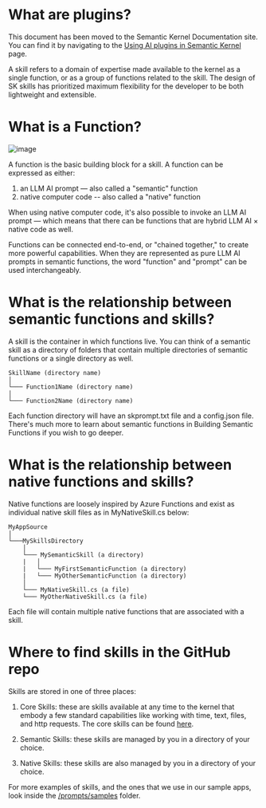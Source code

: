 # What are plugins?

This document has been moved to the Semantic Kernel Documentation site. You can find it by navigating to the [Using AI plugins in Semantic Kernel](https://learn.microsoft.com/en-us/semantic-kernel/ai-orchestration/plugins) page.

A skill refers to a domain of expertise made available to the kernel as a single
function, or as a group of functions related to the skill. The design of SK skills
has prioritized maximum flexibility for the developer to be both lightweight and
extensible.

# What is a Function?

![image](https://user-images.githubusercontent.com/371009/221742673-3ee8abb8-fe10-4669-93e5-5096d3d09580.png)

A function is the basic building block for a skill. A function can be expressed
as either:

1. an LLM AI prompt — also called a "semantic" function
2. native computer code -- also called a "native" function

When using native computer code, it's also possible to invoke an LLM AI prompt —
which means that there can be functions that are hybrid LLM AI × native code as well.

Functions can be connected end-to-end, or "chained together," to create more powerful
capabilities. When they are represented as pure LLM AI prompts in semantic functions,
the word "function" and "prompt" can be used interchangeably.

# What is the relationship between semantic functions and skills?

A skill is the container in which functions live. You can think of a semantic skill
as a directory of folders that contain multiple directories of semantic functions
or a single directory as well.

```
SkillName (directory name)
│
└─── Function1Name (directory name)
│
└─── Function2Name (directory name)
```

Each function directory will have an skprompt.txt file and a config.json file. There's
much more to learn about semantic functions in Building Semantic Functions if you
wish to go deeper.

# What is the relationship between native functions and skills?

Native functions are loosely inspired by Azure Functions and exist as individual
native skill files as in MyNativeSkill.cs below:

```
MyAppSource
│
└───MySkillsDirectory
    │
    └─── MySemanticSkill (a directory)
    |   │
    |   └─── MyFirstSemanticFunction (a directory)
    |   └─── MyOtherSemanticFunction (a directory)
    │
    └─── MyNativeSkill.cs (a file)
    └─── MyOtherNativeSkill.cs (a file)
```

Each file will contain multiple native functions that are associated with a skill.

# Where to find skills in the GitHub repo

Skills are stored in one of three places:

1. Core Skills: these are skills available at any time to the kernel that embody
   a few standard capabilities like working with time, text, files, and http requests.
   The core skills can be found [here](../dotnet/src/Skills/Skills.Core).

2. Semantic Skills: these skills are managed by you in a directory of your choice.

3. Native Skills: these skills are also managed by you in a directory of your choice.

For more examples of skills, and the ones that we use in our sample apps, look inside
the [/prompts/samples](../prompts/samples) folder.

